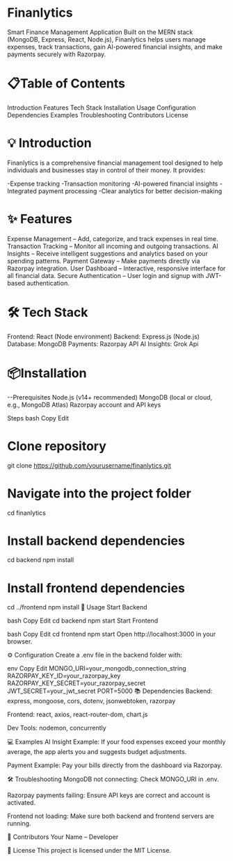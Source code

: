 # Finanlytics
  Smart Finance Management Application
  Built on the MERN stack (MongoDB, Express, React, Node.js), Finanlytics helps users manage expenses, track transactions, gain AI-powered financial insights, and make payments securely with Razorpay.

# 📋Table of Contents
Introduction
Features
Tech Stack
Installation
Usage
Configuration
Dependencies
Examples
Troubleshooting
Contributors
License

# 💡 Introduction
 Finanlytics is a comprehensive financial management tool designed to help individuals and businesses stay in control of their money.
 It provides:

-Expense tracking
-Transaction monitoring
-AI-powered financial insights
-Integrated payment processing
-Clear analytics for better decision-making

# ✨ Features
Expense Management – Add, categorize, and track expenses in real time.
Transaction Tracking – Monitor all incoming and outgoing transactions.
AI Insights – Receive intelligent suggestions and analytics based on your spending patterns.
Payment Gateway – Make payments directly via Razorpay integration.
User Dashboard – Interactive, responsive interface for all financial data.
Secure Authentication – User login and signup with JWT-based authentication.

# 🛠 Tech Stack
Frontend: React (Node environment)
Backend: Express.js (Node.js)
Database: MongoDB
Payments: Razorpay API
AI Insights: Grok Api

# 📦Installation
--Prerequisites
Node.js (v14+ recommended)
MongoDB (local or cloud, e.g., MongoDB Atlas)
Razorpay account and API keys

Steps
bash
Copy
Edit
# Clone repository

git clone https://github.com/yourusername/finanlytics.git

# Navigate into the project folder
cd finanlytics

# Install backend dependencies
cd backend
npm install

# Install frontend dependencies
cd ../frontend
npm install
🚀 Usage
Start Backend

bash
Copy
Edit
cd backend
npm start
Start Frontend

bash
Copy
Edit
cd frontend
npm start
Open http://localhost:3000 in your browser.

⚙️ Configuration
Create a .env file in the backend folder with:

env
Copy
Edit
MONGO_URI=your_mongodb_connection_string
RAZORPAY_KEY_ID=your_razorpay_key
RAZORPAY_KEY_SECRET=your_razorpay_secret
JWT_SECRET=your_jwt_secret
PORT=5000
📚 Dependencies
Backend: express, mongoose, cors, dotenv, jsonwebtoken, razorpay

Frontend: react, axios, react-router-dom, chart.js

Dev Tools: nodemon, concurrently

💻 Examples
AI Insight Example: If your food expenses exceed your monthly average, the app alerts you and suggests budget adjustments.

Payment Example: Pay your bills directly from the dashboard via Razorpay.

🛠 Troubleshooting
MongoDB not connecting: Check MONGO_URI in .env.

Razorpay payments failing: Ensure API keys are correct and account is activated.

Frontend not loading: Make sure both backend and frontend servers are running.

👥 Contributors
Your Name – Developer

📜 License
This project is licensed under the MIT License.
